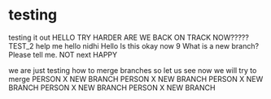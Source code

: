 # testing
testing it out
HELLO
TRY HARDER
ARE WE BACK ON TRACK NOW?????
TEST_2
help me
hello nidhi
Hello
Is this okay now
9
What is a new branch? Please tell me.
NOT next
HAPPY

we are
just testing
how to merge branches
so let us see
now we will try to merge
PERSON X NEW BRANCH
PERSON X NEW BRANCH
PERSON X NEW BRANCH
PERSON X NEW BRANCH
PERSON X NEW BRANCH